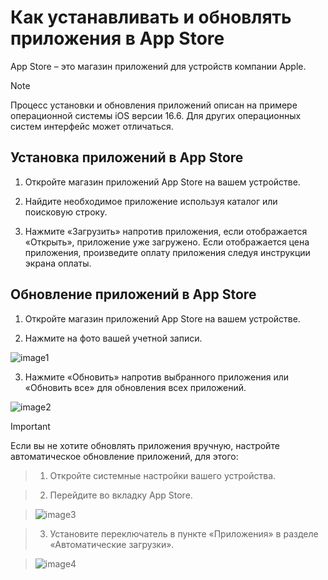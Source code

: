 # Как устанавливать и обновлять приложения в App Store

App Store – это магазин приложений для устройств компании Apple.

> [!NOTE]
> Процесс установки и обновления приложений описан на примере операционной системы iOS версии 16.6. Для других операционных систем интерфейс может отличаться.

## Установка приложений в App Store

1. Откройте магазин приложений App Store на вашем устройстве. 

2. Найдите необходимое приложение используя каталог или поисковую строку.

3. Нажмите «Загрузить» напротив приложения, если отображается «Открыть», приложение уже загружено. Если отображается цена приложения, произведите оплату приложения следуя инструкции экрана оплаты.

## Обновление приложений в App Store

1. Откройте магазин приложений App Store на вашем устройстве. 
											
2. Нажмите на фото вашей учетной записи.

![image1](https://github.com/aleksandraerm/portfolio/assets/113373633/5942eb77-7750-4188-b94a-bac6d17ff850)

3. Нажмите «Обновить» напротив выбранного приложения или «Обновить все» для обновления всех приложений.

![image2](https://github.com/aleksandraerm/portfolio/assets/113373633/dba8656c-87ef-4413-b1b4-3e5df96e8d2c)

> [!IMPORTANT]
>  Если вы не хотите обновлять приложения вручную, настройте автоматическое обновление приложений, для этого:

> 1. Откройте системные настройки вашего устройства.

> 2. Перейдите во вкладку App Store.

> ![image3](https://github.com/aleksandraerm/portfolio/assets/113373633/533840f2-4cf7-42f1-bd5a-72ad6f382d60)

> 3. Установите переключатель в пункте «Приложения» в разделе «Автоматические загрузки».

> ![image4](https://github.com/aleksandraerm/portfolio/assets/113373633/cdb558ca-a146-4e4e-ae41-9ba6b44f6b55)



